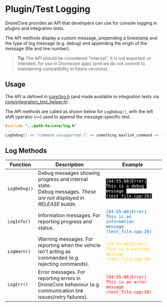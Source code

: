 # Plugin/Test Logging

DroneCore provides an API that developers can use for console logging in plugins and integration tests. 

The API methods display a custom message, prepending a timestamp and the type of log message (e.g. debug) and appending the origin of the message (file and line number).

> **Tip** The API should be considered "internal". It is not exported, or intended, for use in Dronecore apps (and we do not commit to maintaining compatibility in future versions).


## Usage

The API is defined in [core/log.h](https://github.com/dronecore/DroneCore/blob/v0.3.0/core/log.h) (and made available to integration tests via [core/integration_test_helper.h](https://github.com/dronecore/DroneCore/blob/v0.3.0/core/integration_test_helper.h)). 

The API methods are called as shown below for `LogDebug()`, with the left shift operator (`<<`) used to append the message-specific text.

```cpp
#include "../path-to/core/log.h"
...
LogDebug() << "command unsupported (" << something.mavlink_command << ").";
```

## Log Methods

Function | Description | Example
--- | --- | ---
`LogDebug()` | Debug messages showing progress and internal state.<br>Debug messages. *These are not displayed in RELEASE builds*. | <code style="color:white; background-color:black;">[04:55:08&#124;Error] This is a debug message (test_file.cpp:26)</code>
`LogInfo()` | Information messages. For reporting progress and status. | <code style="color:#006fb8;">[04:55:08&#124;Error] This is an information message (test_file.cpp:26)</code>
`LogWarn()` | Warning messages. For reporting when the vehicle isn't acting as commanded (e.g. rejecting commands). |  <code style="color:#ffc706;">[04:55:08&#124;Error] This is a warning message (test_file.cpp:26)</code>
`LogErr()` | Error messages. For reporting errors in DroneCore behaviour (e.g. communication link issues/retry failures). | <code style="color:red;">[04:55:08&#124;Error] This is an error message (test_file.cpp:26)</code>
